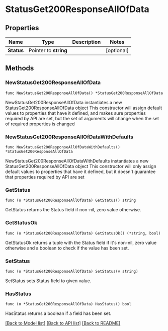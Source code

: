 # StatusGet200ResponseAllOfData

## Properties

Name | Type | Description | Notes
------------ | ------------- | ------------- | -------------
**Status** | Pointer to **string** |  | [optional] 

## Methods

### NewStatusGet200ResponseAllOfData

`func NewStatusGet200ResponseAllOfData() *StatusGet200ResponseAllOfData`

NewStatusGet200ResponseAllOfData instantiates a new StatusGet200ResponseAllOfData object
This constructor will assign default values to properties that have it defined,
and makes sure properties required by API are set, but the set of arguments
will change when the set of required properties is changed

### NewStatusGet200ResponseAllOfDataWithDefaults

`func NewStatusGet200ResponseAllOfDataWithDefaults() *StatusGet200ResponseAllOfData`

NewStatusGet200ResponseAllOfDataWithDefaults instantiates a new StatusGet200ResponseAllOfData object
This constructor will only assign default values to properties that have it defined,
but it doesn't guarantee that properties required by API are set

### GetStatus

`func (o *StatusGet200ResponseAllOfData) GetStatus() string`

GetStatus returns the Status field if non-nil, zero value otherwise.

### GetStatusOk

`func (o *StatusGet200ResponseAllOfData) GetStatusOk() (*string, bool)`

GetStatusOk returns a tuple with the Status field if it's non-nil, zero value otherwise
and a boolean to check if the value has been set.

### SetStatus

`func (o *StatusGet200ResponseAllOfData) SetStatus(v string)`

SetStatus sets Status field to given value.

### HasStatus

`func (o *StatusGet200ResponseAllOfData) HasStatus() bool`

HasStatus returns a boolean if a field has been set.


[[Back to Model list]](../README.md#documentation-for-models) [[Back to API list]](../README.md#documentation-for-api-endpoints) [[Back to README]](../README.md)


